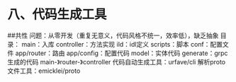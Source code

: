 # 八、代码生成工具

##共性
    问题：从零开发（重复无意义，代码风格不统一，效率低），缺乏抽象
    目录：
        main：入库
        controller：方法实现
        ild：idl定义
        scripts：脚本
        conf：配置文件
        app/router：路由
        app/config：配置代码
        model：实体代码
        generate：grpc生成的代码
        main-》router-》controller
    代码自动生成工具：urfave/cli
    解析proto文件工具：emicklei/proto
